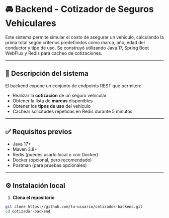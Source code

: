 # 🚘 Backend - Cotizador de Seguros Vehiculares

Este sistema permite simular el costo de asegurar un vehículo, calculando la prima total según criterios predefinidos como marca, año, edad del conductor y tipo de uso. Se construyó utilizando Java 17, Spring Boot WebFlux y Redis para cacheo de cotizaciones.

---

## 📌 Descripción del sistema

El backend expone un conjunto de endpoints REST que permiten:

- Realizar la **cotización** de un seguro vehicular
- Obtener la lista de **marcas** disponibles
- Obtener los **tipos de uso** del vehículo
- Cachear solicitudes repetidas en Redis durante 5 minutos

---

## ✅ Requisitos previos

- Java 17+
- Maven 3.8+
- Redis (puedes usarlo local o con Docker)
- Docker (opcional, pero recomendado)
- Postman (para pruebas opcionales)

---

## ⚙️ Instalación local

1. **Clona el repositorio**

```bash
git clone https://github.com/tu-usuario/cotizador-backend.git
cd cotizador-backend
